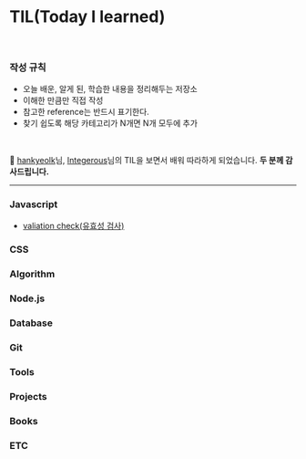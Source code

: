 # TIL(Today I learned)

<br/>

### 작성 규칙
- 오늘 배운, 알게 된, 학습한 내용을 정리해두는 저장소  
- 이해한 만큼만 직접 작성
- 참고한 reference는 반드시 표기한다.
- 찾기 쉽도록 해당 카테고리가 N개면 N개 모두에 추가


<br/>

🤩 [hankyeolk](https://github.com/hankyeolk/TIL)님, [Integerous](https://github.com/Integerous/TIL)님의 TIL을 보면서 배워 따라하게 되었습니다. **두 분께 감사드립니다.**

---
### Javascript
* [valiation check(유효성 검사)](https://github.com/JinHyungBAE/TIL/blob/main/javascript/validation_check.md)

### CSS

### Algorithm

### Node.js

### Database

### Git

### Tools

### Projects

### Books

### ETC

